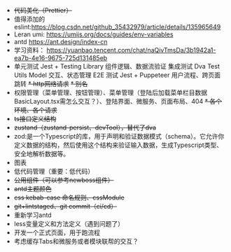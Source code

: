 * ~~代码美化（Prettier）~~
* 值得添加的eslint:https://blog.csdn.net/github_35432979/article/details/135965649
* Leran umi: https://umijs.org/docs/guides/env-variables
* antd https://ant.design/index-cn
* 学习资料： https://yuanbao.tencent.com/chat/naQivTmsDa/3b1942a1-ea7b-4e16-9675-725d131485eb
* 单元测试	Jest + Testing Library	组件逻辑、数据流验证
  集成测试	Dva Test Utils	Model 交互、状态管理
  E2E 测试	Jest + Puppeteer	用户流程、跨页面跳转
~~* http网络请求~~
~~* 别名~~
* 权限管理（菜单管理、按钮管理）、菜单管理（登陆后加载菜单栏目数据BasicLayout.tsx需怎么交互？）、登陆界面、微服务、页面布局、404
~~* 各个环境、各个请求~~
* ~~ts接口定义结构~~
* ~~zustand（zustand-persist、devTool），替代了dva~~
* zod:是一个Typescript的库，用于声明和验证数据模式（schema）。它允许你定义数据的结构，然后使用这个结构来验证输入数据，生成Typescript类型、安全地解析数据等。
* 图表
* 低代码管理（重要：低代码）
* ~~公用组件（可以参考newboss组件）~~
* ~~antd主题颜色~~
* ~~css kebab-case 命名规则、cssModule~~
* ~~git+lintstaged、git commit（ci/cd）~~
* 重新学习antd
* less变量定义和方法定义（遇到问题了）
* 开发一个正式页面，用于跑流程
* 考虑缓存Tabs和微服务或者模块联帮的交互？

 
